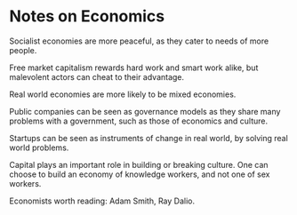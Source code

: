 # Notes on Economics

Socialist economies are more peaceful, as they cater to needs of more people.

Free market capitalism rewards hard work and smart work alike, but malevolent
actors can cheat to their advantage.

Real world economies are more likely to be mixed economies.

Public companies can be seen as governance models as they share many problems
with a government, such as those of economics and culture.

Startups can be seen as instruments of change in real world, by solving real
world problems.

Capital plays an important role in building or breaking culture. One can
choose to build an economy of knowledge workers, and not one of sex workers.

Economists worth reading: Adam Smith, Ray Dalio.
